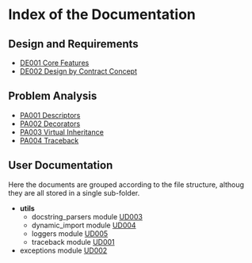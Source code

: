 # Index of the Documentation

## Design and Requirements

* [DE001 Core Features](./Design_and_Requirements/DE001_Core_Features.md)
* [DE002 Design by Contract Concept](./Design_and_Requirements/DE002_Design_by_Contract_Concept.md)

## Problem Analysis

* [PA001 Descriptors](./Problem_Analysis/PA001_Descriptors/PA001_Descriptors.md)
* [PA002 Decorators](./Problem_Analysis/PA002_Decorators/PA002_Decorators.md)
* [PA003 Virtual Inheritance](./Problem_Analysis/PA003_Virtual_Inheritance_Exceptions/PA003_Virtual_Inheritance_Exceptions.md)
* [PA004 Traceback](./Problem_Analysis/PA004_Traceback/PA004_Traceback_of_Exceptions.md)

## User Documentation

Here the documents are grouped according to the file structure, althoug they are all stored in a single sub-folder.

* **utils**
  - docstring_parsers module [UD003](./User_Documentation/UD003_pos.utils.docstring_parsers_Reference.md)
  - dynamic_import module [UD004](./User_Documentation/UD004_pos.utils.dynamic_import_Reference.md)
  - loggers module [UD005](./User_Documentation/UD005_pos.utils.loggers_Reference.md)
  - traceback module [UD001](./User_Documentation/UD001_pos.utils.traceback_Reference.md)
* exceptions module [UD002](./User_Documentation/UD002_pos.exceptions_Reference.md)